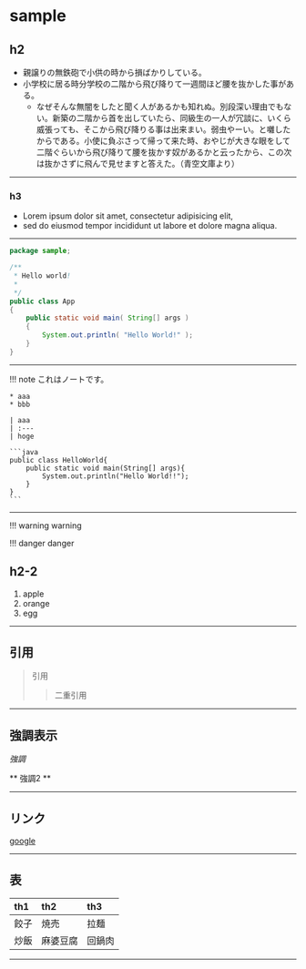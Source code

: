 # sample

## h2
* 親譲りの無鉄砲で小供の時から損ばかりしている。
* 小学校に居る時分学校の二階から飛び降りて一週間ほど腰を抜かした事がある。
    * なぜそんな無闇をしたと聞く人があるかも知れぬ。別段深い理由でもない。新築の二階から首を出していたら、同級生の一人が冗談に、いくら威張っても、そこから飛び降りる事は出来まい。弱虫やーい。と囃したからである。小使に負ぶさって帰って来た時、おやじが大きな眼をして二階ぐらいから飛び降りて腰を抜かす奴があるかと云ったから、この次は抜かさずに飛んで見せますと答えた。（青空文庫より）

---

### h3
* Lorem ipsum dolor sit amet, consectetur adipisicing elit,
* sed do eiusmod tempor incididunt ut labore et dolore magna aliqua.

---

```java
package sample;

/**
 * Hello world!
 *
 */
public class App 
{
    public static void main( String[] args )
    {
        System.out.println( "Hello World!" );
    }
}

```

---

!!! note
    これはノートです。
    
    * aaa
    * bbb

    | aaa
    | :---
    | hoge
    
    ```java
    public class HelloWorld{
        public static void main(String[] args){
            System.out.println("Hello World!!");
        }
    }
    ```

---

!!! warning
    warning

!!! danger
    danger

## h2-2

1. apple
1. orange
1. egg

---

## 引用
> 引用
> > 二重引用


---

## 強調表示

*強調*

** 強調2 **

---

## リンク

[google](http://google.com "alt")


---

## 表

| th1 | th2 | th3 |
|:-|:-|:-|
| 餃子 | 焼売 | 拉麺 |
| 炒飯 | 麻婆豆腐 | 回鍋肉 |

---